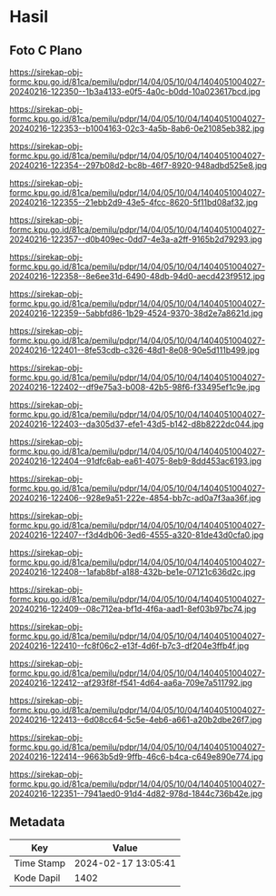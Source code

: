 # Hasil

## Foto C Plano

https://sirekap-obj-formc.kpu.go.id/81ca/pemilu/pdpr/14/04/05/10/04/1404051004027-20240216-122350--1b3a4133-e0f5-4a0c-b0dd-10a023617bcd.jpg

https://sirekap-obj-formc.kpu.go.id/81ca/pemilu/pdpr/14/04/05/10/04/1404051004027-20240216-122353--b1004163-02c3-4a5b-8ab6-0e21085eb382.jpg

https://sirekap-obj-formc.kpu.go.id/81ca/pemilu/pdpr/14/04/05/10/04/1404051004027-20240216-122354--297b08d2-bc8b-46f7-8920-948adbd525e8.jpg

https://sirekap-obj-formc.kpu.go.id/81ca/pemilu/pdpr/14/04/05/10/04/1404051004027-20240216-122355--21ebb2d9-43e5-4fcc-8620-5f11bd08af32.jpg

https://sirekap-obj-formc.kpu.go.id/81ca/pemilu/pdpr/14/04/05/10/04/1404051004027-20240216-122357--d0b409ec-0dd7-4e3a-a2ff-9165b2d79293.jpg

https://sirekap-obj-formc.kpu.go.id/81ca/pemilu/pdpr/14/04/05/10/04/1404051004027-20240216-122358--8e6ee31d-6490-48db-94d0-aecd423f9512.jpg

https://sirekap-obj-formc.kpu.go.id/81ca/pemilu/pdpr/14/04/05/10/04/1404051004027-20240216-122359--5abbfd86-1b29-4524-9370-38d2e7a8621d.jpg

https://sirekap-obj-formc.kpu.go.id/81ca/pemilu/pdpr/14/04/05/10/04/1404051004027-20240216-122401--8fe53cdb-c326-48d1-8e08-90e5d111b499.jpg

https://sirekap-obj-formc.kpu.go.id/81ca/pemilu/pdpr/14/04/05/10/04/1404051004027-20240216-122402--df9e75a3-b008-42b5-98f6-f33495ef1c9e.jpg

https://sirekap-obj-formc.kpu.go.id/81ca/pemilu/pdpr/14/04/05/10/04/1404051004027-20240216-122403--da305d37-efe1-43d5-b142-d8b8222dc044.jpg

https://sirekap-obj-formc.kpu.go.id/81ca/pemilu/pdpr/14/04/05/10/04/1404051004027-20240216-122404--91dfc6ab-ea61-4075-8eb9-8dd453ac6193.jpg

https://sirekap-obj-formc.kpu.go.id/81ca/pemilu/pdpr/14/04/05/10/04/1404051004027-20240216-122406--928e9a51-222e-4854-bb7c-ad0a7f3aa36f.jpg

https://sirekap-obj-formc.kpu.go.id/81ca/pemilu/pdpr/14/04/05/10/04/1404051004027-20240216-122407--f3d4db06-3ed6-4555-a320-81de43d0cfa0.jpg

https://sirekap-obj-formc.kpu.go.id/81ca/pemilu/pdpr/14/04/05/10/04/1404051004027-20240216-122408--1afab8bf-a188-432b-be1e-07121c636d2c.jpg

https://sirekap-obj-formc.kpu.go.id/81ca/pemilu/pdpr/14/04/05/10/04/1404051004027-20240216-122409--08c712ea-bf1d-4f6a-aad1-8ef03b97bc74.jpg

https://sirekap-obj-formc.kpu.go.id/81ca/pemilu/pdpr/14/04/05/10/04/1404051004027-20240216-122410--fc8f06c2-e13f-4d6f-b7c3-df204e3ffb4f.jpg

https://sirekap-obj-formc.kpu.go.id/81ca/pemilu/pdpr/14/04/05/10/04/1404051004027-20240216-122412--af293f8f-f541-4d64-aa6a-709e7a511792.jpg

https://sirekap-obj-formc.kpu.go.id/81ca/pemilu/pdpr/14/04/05/10/04/1404051004027-20240216-122413--6d08cc64-5c5e-4eb6-a661-a20b2dbe26f7.jpg

https://sirekap-obj-formc.kpu.go.id/81ca/pemilu/pdpr/14/04/05/10/04/1404051004027-20240216-122414--9663b5d9-9ffb-46c6-b4ca-c649e890e774.jpg

https://sirekap-obj-formc.kpu.go.id/81ca/pemilu/pdpr/14/04/05/10/04/1404051004027-20240216-122351--7941aed0-91d4-4d82-978d-1844c736b42e.jpg


## Metadata

| Key        | Value               |
| ---------- | ------------------- |
| Time Stamp | 2024-02-17 13:05:41 |
| Kode Dapil | 1402                |



